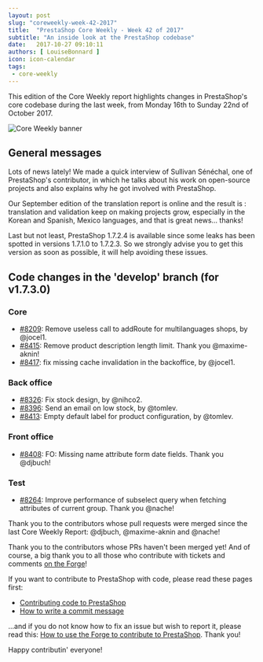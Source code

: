 ```yaml
---
layout: post
slug: "coreweekly-week-42-2017"
title:  "PrestaShop Core Weekly - Week 42 of 2017"
subtitle: "An inside look at the PrestaShop codebase"
date:   2017-10-27 09:10:11
authors: [ LouiseBonnard ]
icon: icon-calendar
tags:
 - core-weekly
---
```


This edition of the Core Weekly report highlights changes in PrestaShop's core codebase during the last week, from Monday 16th to Sunday 22nd of October 2017.

![Core Weekly banner](/assets/images/2017/04/core_weekly_banner.jpg)


## General messages

Lots of news lately! We made a quick interview of Sullivan Sénéchal, one of PrestaShop's contributor, in which he talks about his work on open-source projects and also explains why he got involved with PrestaShop.

Our September edition of the translation report is online and the result is : translation and validation keep on making projects grow, especially in the Korean and Spanish, Mexico languages, and that is great news... thanks!

Last but not least, PrestaShop 1.7.2.4 is available since some leaks has been spotted in versions 1.7.1.0 to 1.7.2.3. So we strongly advise you to get this version as soon as possible, it will help avoiding these issues.


## Code changes in the 'develop' branch (for v1.7.3.0)

### Core

* [#8209](https://github.com/PrestaShop/PrestaShop/pull/8209): Remove useless call to addRoute for multilanguages shops, by @jocel1.
* [#8415](https://github.com/PrestaShop/PrestaShop/pull/8415): Remove product description length limit. Thank you @maxime-aknin!
* [#8417](https://github.com/PrestaShop/PrestaShop/pull/8417): fix missing cache invalidation in the backoffice, by @jocel1.

### Back office

* [#8326](https://github.com/PrestaShop/PrestaShop/pull/8326): Fix stock design, by @nihco2.
* [#8396](https://github.com/PrestaShop/PrestaShop/pull/8396): Send an email on low stock, by @tomlev.
* [#8413](https://github.com/PrestaShop/PrestaShop/pull/8413): Empty default label for product configuration, by @tomlev.

### Front office

* [#8408](https://github.com/PrestaShop/PrestaShop/pull/8408): FO: Missing name attribute form date fields. Thank you @djbuch!

### Test

* [#8264](https://github.com/PrestaShop/PrestaShop/pull/8264): Improve performance of subselect query when fetching attributes of current group. Thank you @nache!


Thank you to the contributors whose pull requests were merged since the last Core Weekly Report: @djbuch, @maxime-aknin and @nache!

Thank you to the contributors whose PRs haven't been merged yet! And of course, a big thank you to all those who contribute with tickets and comments [on the Forge](http://forge.prestashop.com/)!

If you want to contribute to PrestaShop with code, please read these pages first:

 * [Contributing code to PrestaShop](http://doc.prestashop.com/display/PS16/Contributing+code+to+PrestaShop)
 * [How to write a commit message](http://doc.prestashop.com/display/PS16/How+to+write+a+commit+message)

...and if you do not know how to fix an issue but wish to report it, please read this: [How to use the Forge to contribute to PrestaShop](http://doc.prestashop.com/display/PS16/How+to+use+the+Forge+to+contribute+to+PrestaShop). Thank you!

Happy contributin' everyone!
